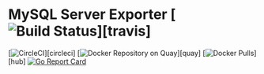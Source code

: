 # MySQL Server Exporter [![Build Status](https://travis-ci.org/prometheus/mysqld_exporter.svg)][travis]

[![CircleCI](https://circleci.com/gh/afarid/jenkins-scheduler/tree/master.svg?style=shield)][circleci]
[![Docker Repository on Quay](https://quay.io/repository/prometheus/mysqld-exporter/status)][quay]
[![Docker Pulls](https://img.shields.io/docker/pulls/prom/mysqld-exporter.svg?maxAge=604800)][hub]
[![Go Report Card](https://goreportcard.com/badge/github.com/prometheus/mysqld_exporter)](https://goreportcard.com/report/github.com/prometheus/mysqld_exporter)